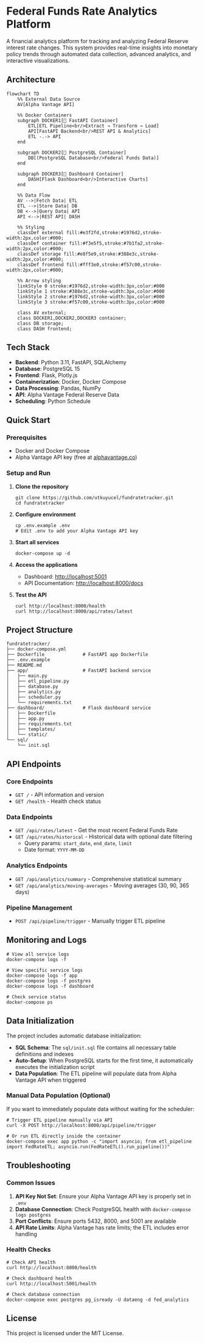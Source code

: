 # Federal Funds Rate Analytics Platform

A financial analytics platform for tracking and analyzing Federal Reserve interest rate changes. This system provides real-time insights into monetary policy trends through automated data collection, advanced analytics, and interactive visualizations.

## Architecture

```mermaid
flowchart TD
    %% External Data Source
    AV[Alpha Vantage API]
    
    %% Docker Containers
    subgraph DOCKER1[🐳 FastAPI Container]
        ETL[ETL Pipeline<br/>Extract → Transform → Load]
        API[FastAPI Backend<br/>REST API & Analytics]
        ETL -.-> API
    end
    
    subgraph DOCKER2[🐳 PostgreSQL Container]
        DB[(PostgreSQL Database<br/>Federal Funds Data)]
    end
    
    subgraph DOCKER3[🐳 Dashboard Container]
        DASH[Flask Dashboard<br/>Interactive Charts]
    end
    
    %% Data Flow
    AV -->|Fetch Data| ETL
    ETL -->|Store Data| DB
    DB <-->|Query Data| API
    API <-->|REST API| DASH
    
    %% Styling
    classDef external fill:#e3f2fd,stroke:#1976d2,stroke-width:2px,color:#000;
    classDef container fill:#f3e5f5,stroke:#7b1fa2,stroke-width:2px,color:#000;
    classDef storage fill:#e8f5e9,stroke:#388e3c,stroke-width:2px,color:#000;
    classDef frontend fill:#fff3e0,stroke:#f57c00,stroke-width:2px,color:#000;
    
    %% Arrow styling
    linkStyle 0 stroke:#1976d2,stroke-width:3px,color:#000
    linkStyle 1 stroke:#388e3c,stroke-width:3px,color:#000
    linkStyle 2 stroke:#1976d2,stroke-width:3px,color:#000
    linkStyle 3 stroke:#f57c00,stroke-width:3px,color:#000
    
    class AV external;
    class DOCKER1,DOCKER2,DOCKER3 container;
    class DB storage;
    class DASH frontend;
```

## Tech Stack

- **Backend**: Python 3.11, FastAPI, SQLAlchemy
- **Database**: PostgreSQL 15
- **Frontend**: Flask, Plotly.js
- **Containerization**: Docker, Docker Compose
- **Data Processing**: Pandas, NumPy
- **API**: Alpha Vantage Federal Reserve Data
- **Scheduling**: Python Schedule

## Quick Start

### Prerequisites

- Docker and Docker Compose
- Alpha Vantage API key (free at [alphavantage.co](https://www.alphavantage.co/support/#api-key))

### Setup and Run

1. **Clone the repository**

   ```
   git clone https://github.com/utkuyucel/fundratetracker.git
   cd fundratetracker
   ```

2. **Configure environment**

   ```
   cp .env.example .env
   # Edit .env to add your Alpha Vantage API key
   ```

3. **Start all services**

   ```
   docker-compose up -d
   ```

4. **Access the applications**

   - Dashboard: [http://localhost:5001](http://localhost:5001)
   - API Documentation: [http://localhost:8000/docs](http://localhost:8000/docs)

5. **Test the API**

   ```
   curl http://localhost:8000/health
   curl http://localhost:8000/api/rates/latest
   ```

## Project Structure

```
fundratetracker/
├── docker-compose.yml
├── Dockerfile              # FastAPI app Dockerfile
├── .env.example
├── README.md
├── app/                    # FastAPI backend service
│   ├── main.py
│   ├── etl_pipeline.py
│   ├── database.py
│   ├── analytics.py
│   ├── scheduler.py
│   └── requirements.txt
├── dashboard/              # Flask dashboard service
│   ├── Dockerfile
│   ├── app.py
│   ├── requirements.txt
│   ├── templates/
│   └── static/
└── sql/
    └── init.sql
```

## API Endpoints

### Core Endpoints

- `GET /` - API information and version
- `GET /health` - Health check status

### Data Endpoints

- `GET /api/rates/latest` - Get the most recent Federal Funds Rate
- `GET /api/rates/historical` - Historical data with optional date filtering
  - Query params: `start_date`, `end_date`, `limit`
  - Date format: `YYYY-MM-DD`

### Analytics Endpoints

- `GET /api/analytics/summary` - Comprehensive statistical summary
- `GET /api/analytics/moving-averages` - Moving averages (30, 90, 365 days)

### Pipeline Management

- `POST /api/pipeline/trigger` - Manually trigger ETL pipeline

## Monitoring and Logs

```
# View all service logs
docker-compose logs -f

# View specific service logs
docker-compose logs -f app
docker-compose logs -f postgres
docker-compose logs -f dashboard

# Check service status
docker-compose ps
```

## Data Initialization

The project includes automatic database initialization:

- **SQL Schema**: The `sql/init.sql` file contains all necessary table definitions and indexes
- **Auto-Setup**: When PostgreSQL starts for the first time, it automatically executes the initialization script
- **Data Population**: The ETL pipeline will populate data from Alpha Vantage API when triggered

### Manual Data Population (Optional)

If you want to immediately populate data without waiting for the scheduler:

```
# Trigger ETL pipeline manually via API
curl -X POST http://localhost:8000/api/pipeline/trigger

# Or run ETL directly inside the container
docker-compose exec app python -c "import asyncio; from etl_pipeline import FedRateETL; asyncio.run(FedRateETL().run_pipeline())"
```

## Troubleshooting

### Common Issues

1. **API Key Not Set**: Ensure your Alpha Vantage API key is properly set in `.env`
2. **Database Connection**: Check PostgreSQL health with `docker-compose logs postgres`
3. **Port Conflicts**: Ensure ports 5432, 8000, and 5001 are available
4. **API Rate Limits**: Alpha Vantage has rate limits; the ETL includes error handling

### Health Checks

```
# Check API health
curl http://localhost:8000/health

# Check dashboard health  
curl http://localhost:5001/health

# Check database connection
docker-compose exec postgres pg_isready -U dataeng -d fed_analytics
```

## License

This project is licensed under the MIT License.
